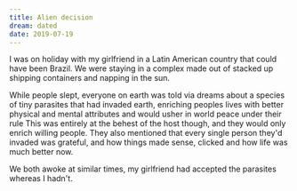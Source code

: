 ```yaml
---
title: Alien decision
dream: dated
date: 2019-07-19
---
```

I was on holiday with my girlfriend in a Latin American country that could have been Brazil. We were staying in a complex made out of stacked up shipping containers and napping in the sun.

While people slept, everyone on earth was told via dreams about a species of tiny parasites that had invaded earth, enriching peoples lives with better physical and mental attributes and would usher in world peace under their rule
This was entirely at the behest of the host though, and they would only enrich willing people. They also mentioned that every single person they'd invaded was grateful, and how things made sense, clicked and how life was much better now.

We both awoke at similar times, my girlfriend had accepted the parasites whereas I hadn't.
